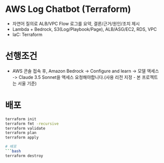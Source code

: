 # AWS Log Chatbot (Terraform)
- 자연어 질의로 ALB/VPC Flow 로그를 요약, 결론/근거/원인/조치 제시
- Lambda + Bedrock, S3(Log/Playbook/Page), ALB/ASG/EC2, RDS, VPC
- IaC: Terraform

# 선행조건
- AWS 콘솔 접속 후, Amazon Bedrock -> Configure and learn -> 모델 액세스 -> Claude 3.5 Sonnet을 액세스 요청해야합니다.(사용 리전 지정 - 본 프로젝트는 서울 기준)

# 배포
```bash
terraform init
terraform fmt -recursive
terraform validate
terraform plan
terraform apply

# 배포
```bash
terraform destroy

